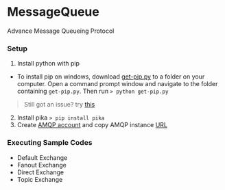 # MessageQueue
Advance Message Queueing Protocol

### Setup
1. Install python with pip
  * To install pip on windows, download [get-pip.py]() to a folder on your computer. Open a command prompt window and navigate to the folder containing ```get-pip.py```. Then run ```> python get-pip.py```
  > Still got an issue? try [this](https://github.com/BurntSushi/nfldb/wiki/Python-&-pip-Windows-installation)
2. Install pika ```> pip install pika```
3. Create [AMQP account](https://www.cloudamqp.com/) and copy AMQP instance [URL](https://customer.cloudamqp.com/instance)

### Executing Sample Codes
* Default Exchange
* Fanout Exchange
* Direct Exchange
* Topic Exchange